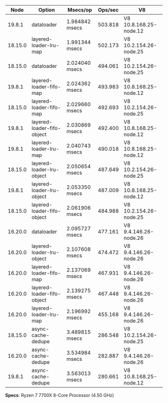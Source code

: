 | Node    | Option                     | Msecs/op       | Ops/sec | V8                     |
| ------- | -------------------------- | -------------- | ------- | ---------------------- |
| 19.8.1  | dataloader                 | 1.984842 msecs | 503.818 | V8 10.8.168.25-node.12 |
| 18.15.0 | layered-loader-lru-map     | 1.991344 msecs | 502.173 | V8 10.2.154.26-node.25 |
| 18.15.0 | dataloader                 | 2.024040 msecs | 494.061 | V8 10.2.154.26-node.25 |
| 19.8.1  | layered-loader-fifo-map    | 2.024362 msecs | 493.983 | V8 10.8.168.25-node.12 |
| 18.15.0 | layered-loader-fifo-map    | 2.029660 msecs | 492.693 | V8 10.2.154.26-node.25 |
| 19.8.1  | layered-loader-fifo-object | 2.030869 msecs | 492.400 | V8 10.8.168.25-node.12 |
| 19.8.1  | layered-loader-lru-map     | 2.040743 msecs | 490.018 | V8 10.8.168.25-node.12 |
| 18.15.0 | layered-loader-lru-object  | 2.050654 msecs | 487.649 | V8 10.2.154.26-node.25 |
| 19.8.1  | layered-loader-lru-object  | 2.053350 msecs | 487.009 | V8 10.8.168.25-node.12 |
| 18.15.0 | layered-loader-fifo-object | 2.061906 msecs | 484.988 | V8 10.2.154.26-node.25 |
| 16.20.0 | dataloader                 | 2.095727 msecs | 477.161 | V8 9.4.146.26-node.26  |
| 16.20.0 | layered-loader-lru-object  | 2.107608 msecs | 474.472 | V8 9.4.146.26-node.26  |
| 16.20.0 | layered-loader-fifo-map    | 2.137069 msecs | 467.931 | V8 9.4.146.26-node.26  |
| 16.20.0 | layered-loader-fifo-object | 2.139275 msecs | 467.448 | V8 9.4.146.26-node.26  |
| 16.20.0 | layered-loader-lru-map     | 2.196992 msecs | 455.168 | V8 9.4.146.26-node.26  |
| 18.15.0 | async-cache-dedupe         | 3.489815 msecs | 286.548 | V8 10.2.154.26-node.25 |
| 16.20.0 | async-cache-dedupe         | 3.534984 msecs | 282.887 | V8 9.4.146.26-node.26  |
| 19.8.1  | async-cache-dedupe         | 3.563013 msecs | 280.661 | V8 10.8.168.25-node.12 |

**Specs**: Ryzen 7 7700X 8-Core Processor (4.50 GHz)